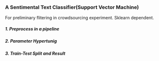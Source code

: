 ### A Sentimental Text Classifier(Support Vector Machine) 
For preliminary flitering in crowdsourcing experiment. Sklearn dependent.
##### 1. Preprocess in a pipeline
##### 2. Parameter Hypertunig
##### 3. Train-Test Split and Result
